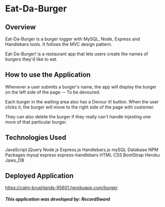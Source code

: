 # Eat-Da-Burger

## Overview
Eat-Da-Burger is a burger logger with MySQL, Node, Express and Handlebars tools. It follows the MVC design pattern.

Eat-Da-Burger! is a restaurant app that lets users create the names of burgers they'd like to eat.

## How to use the Application
Whenever a user submits a burger's name, the app will display the burger on the left side of the page -- To be devoured.

Each burger in the waiting area also has a Devour it! button. When the user clicks it, the burger will move to the right side of the page with customer.

They can also delete the burger if they really can't handle injesting one more of that particular burger.



## Technologies Used
JavaScript
jQuery
Node.js
Express.js
Handlebars.js
mySQL Database
NPM Packages
mysql
express
express-handlebars
HTML
CSS
BootStrap
Heroku
Jaws_DB

## Deployed Application
https://calm-brushlands-95601.herokuapp.com/burger

##### This application was developed by: RecordSword